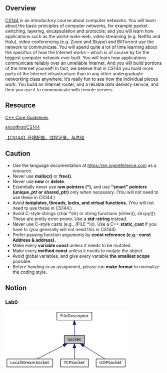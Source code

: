 ## Overview

[CS144](https://cs144.github.io/) is an introductory course about computer networks. You will learn about the basic principles of computer networks, for example packet switching, layering, encapsulation and protocols; and you will learn how applications such as the world-wide-web, video streaming (e.g. Netflix and Hulu), video conferencing (e.g. Zoom and Skype) and BitTorrent use the network to communicate. You will spend quite a lot of time learning about the specifics of how the Internet works – which is of course by far the biggest computer network ever built. You will learn how applications communicate reliably over an unreliable Internet. And you will build portions of the Internet yourself! In fact, we believe that in CS144 you build more parts of the Internet infrastructure than in any other undergraduate networking class anywhere. It’s really fun to see how the individual pieces work: You build an Internet router, and a reliable data delivery service, and then you use it to communicate with remote servers.

## Resource

[C++ Core Guidelines](http://isocpp.github.io/CppCoreGuidelines/CppCoreGuidelines)

[shootfirst/CS144](https://github.com/shootfirst/CS144)

[【CS144】环境配置，过程记录，与总结 ](https://zhuanlan.zhihu.com/p/553855680)

## Caution

- Use the language documentation at https://en.cppreference.com as a resource.
- Never use **malloc()** or **free()**.
- Never use **new** or **delete**.
- Essentially never use **raw pointers (*)**, and use **“smart” pointers (unique_ptr or shared_ptr)** only when necessary. (You will not need to use these in CS144.)
- Avoid **templates, threads, locks, and virtual functions.** (You will not need to use these in CS144.)
- Avoid C-style strings (char *str) or string functions (strlen(), strcpy()). These are pretty error-prone. Use a **std::string** instead.
- Never use C-style casts (e.g., (FILE *)x). Use a C++ **static_cast** if you have to (you
  generally will not need this in CS144).
- Prefer passing function arguments by **const reference (e.g.: const Address & address).**
- Make every **variable const** unless it needs to be mutated.
- Make every **method const** unless it needs to mutate the object.
- Avoid global variables, and give every variable **the smallest scope** possible.
- Before handing in an assignment, please run **make format** to normalize the coding
  style.

## Notion

### Lab0

![](image/class_socket__inherit__graph.png)

















